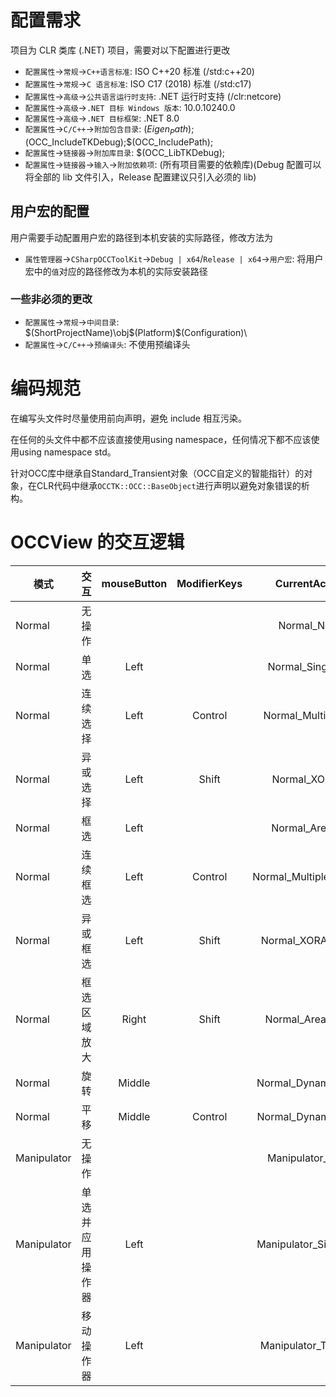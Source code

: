 ﻿# 配置需求

项目为 CLR 类库 (.NET) 项目，需要对以下配置进行更改

* `配置属性`->`常规`->`C++语言标准`: ISO C++20 标准 (/std:c++20)
* `配置属性`->`常规`->`C 语言标准`: ISO C17 (2018) 标准 (/std:c17)
* `配置属性`->`高级`->`公共语言运行时支持`: .NET 运行时支持 (/clr:netcore)
* `配置属性`->`高级`->`.NET 目标 Windows 版本`: 10.0.10240.0
* `配置属性`->`高级`->`.NET 目标框架`: .NET 8.0
* `配置属性`->`C/C++`->`附加包含目录`: $(Eigen_Path);$(OCC_IncludeTKDebug);$(OCC_IncludePath);
* `配置属性`->`链接器`->`附加库目录`: $(OCC_LibTKDebug);
* `配置属性`->`链接器`->`输入`->`附加依赖项`: (所有项目需要的依赖库)(Debug 配置可以将全部的 lib 文件引入，Release 配置建议只引入必须的 lib)

## 用户宏的配置

用户需要手动配置用户宏的路径到本机安装的实际路径，修改方法为

* `属性管理器`->`CSharpOCCToolKit`->`Debug | x64`/`Release | x64`->`用户宏`: 将用户宏中的`值`对应的路径修改为本机的实际安装路径

### 一些非必须的更改

* `配置属性`->`常规`->`中间目录`: $(ShortProjectName)\obj\$(Platform)\$(Configuration)\
* `配置属性`->`C/C++`->`预编译头`: 不使用预编译头

# 编码规范

在编写头文件时尽量使用前向声明，避免 include 相互污染。

在任何的头文件中都不应该直接使用using namespace，任何情况下都不应该使用using namespace std。

针对OCC库中继承自Standard_Transient对象（OCC自定义的智能指针）的对象，在CLR代码中继承`OCCTK::OCC::BaseObject`进行声明以避免对象错误的析构。

# OCCView 的交互逻辑

| 模式        |       交互       | mouseButton | ModifierKeys |      CurrentAction3d      |     Cursor      |
| ----------- | :--------------: | :---------: | :----------: | :-----------------------: | :-------------: |
| Normal      |      无操作      |             |              |      Normal_Nothing       | Cursors.Default |
| Normal      |       单选       |    Left     |              |    Normal_SingleSelect    |  Cursors.Hand   |
| Normal      |     连续选择     |    Left     |   Control    |   Normal_MultipleSelect   |  Cursors.Hand   |
| Normal      |     异或选择     |    Left     |    Shift     |     Normal_XORSelect      |  "XOR.cur"   |
| Normal      |       框选       |    Left     |              |     Normal_AreaSelect     |  Cursors.Cross  |
| Normal      |     连续框选     |    Left     |   Control    | Normal_MultipleAreaSelect |  Cursors.Cross  |
| Normal      |     异或框选     |    Left     |    Shift     |   Normal_XORAreaSelect    |   "XOR.cur"   |
| Normal      |   框选区域放大   |    Right    |    Shift     |    Normal_AreaZooming     |   "Zoom.cur"    |
| Normal      |       旋转       |   Middle    |              |  Normal_DynamicRotation   | "Rotation.cur"  |
| Normal      |       平移       |   Middle    |   Control    |   Normal_DynamicPanning   | Cursors.SizeAll |
| Manipulator |      无操作      |             |              |    Manipulator_Nothing    | Cursors.Default |
| Manipulator | 单选并应用操作器 |    Left     |              | Manipulator_SingleSelect  |  Cursors.Hand   |
| Manipulator |    移动操作器    |    Left     |              |  Manipulator_Translation  |  Cursors.Cross  |
